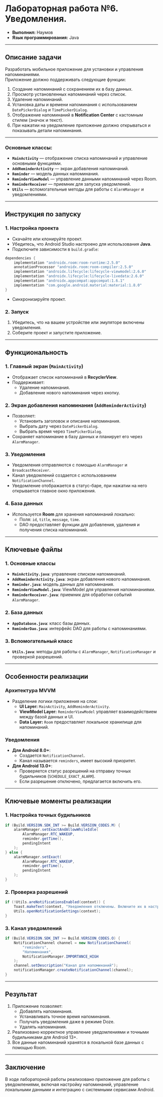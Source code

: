 # Лабораторная работа №6. Уведомления.

- **Выполнил:** Наумов 
- **Язык программирования:** Java  

---

## **Описание задачи**

Разработать мобильное приложение для установки и управления напоминаниями.  
Приложение должно поддерживать следующие функции:
1. Создание напоминаний с сохранением их в базу данных.
2. Просмотр установленных напоминаний через список.
3. Удаление напоминаний.
4. Установка даты и времени напоминания с использованием `DatePickerDialog` и `TimePickerDialog`.
5. Отображение напоминаний в **Notification Center** с кастомным стилем (значок и текст).
6. При нажатии на уведомление приложение должно открываться и показывать детали напоминания.

---

### Основные классы:
- **`MainActivity`** — отображение списка напоминаний и управление основными функциями.
- **`AddReminderActivity`** — экран добавления напоминаний.
- **`Reminder`** — модель данных напоминания.
- **`ReminderViewModel`** — управление данными напоминаний через Room.
- **`ReminderReceiver`** — приемник для запуска уведомлений.
- **`Utils`** — вспомогательные методы для работы с `AlarmManager` и уведомлениями.

---

## **Инструкция по запуску**

### 1. Настройка проекта
- Скачайте или клонируйте проект.
- Убедитесь, что Android Studio настроено для использования **Java**.
- Подключите зависимости в `build.gradle`:

```groovy
dependencies {
    implementation "androidx.room:room-runtime:2.5.0"
    annotationProcessor "androidx.room:room-compiler:2.5.0"
    implementation "androidx.lifecycle:lifecycle-viewmodel:2.6.0"
    implementation "androidx.lifecycle:lifecycle-livedata:2.6.0"
    implementation "androidx.appcompat:appcompat:1.6.1"
    implementation "com.google.android.material:material:1.8.0"
}
```

- Синхронизируйте проект.

### 2. Запуск
1. Убедитесь, что на вашем устройстве или эмуляторе включены уведомления.
2. Соберите проект и запустите приложение.

---

## **Функциональность**

### **1. Главный экран (`MainActivity`)**
- Отображает список напоминаний в **RecyclerView**.
- Поддерживает:
  - Удаление напоминания.
  - Добавление нового напоминания через кнопку.

### **2. Экран добавления напоминания (`AddReminderActivity`)**
- Позволяет:
  - Установить заголовок и описание напоминания.
  - Выбрать дату через `DatePickerDialog`.
  - Выбрать время через `TimePickerDialog`.
- Сохраняет напоминание в базу данных и планирует его через `AlarmManager`.

### **3. Уведомления**
- Уведомления отправляются с помощью `AlarmManager` и `BroadcastReceiver`.
- Канал уведомлений создается с использованием `NotificationChannel`.
- Уведомление отображается в статус-баре, при нажатии на него открывается главное окно приложения.

### **4. База данных**
- Используется **Room** для хранения напоминаний локально:
  - Поля: `id`, `title`, `message`, `time`.
  - DAO предоставляет функции для добавления, удаления и получения списка напоминаний.

---

## **Ключевые файлы**

### **1. Основные классы**
- **`MainActivity.java`**: управление списком напоминаний.
- **`AddReminderActivity.java`**: экран добавления нового напоминания.
- **`Reminder.java`**: модель данных для напоминания.
- **`ReminderViewModel.java`**: ViewModel для управления напоминаниями.
- **`ReminderReceiver.java`**: приемник для обработки событий `AlarmManager`.

### **2. База данных**
- **`AppDatabase.java`**: класс базы данных.
- **`ReminderDao.java`**: интерфейс DAO для работы с напоминаниями.

### **3. Вспомогательный класс**
- **`Utils.java`**: методы для работы с `AlarmManager`, `NotificationManager` и проверкой разрешений.

---

## **Особенности реализации**

### **Архитектура MVVM**
- Разделение логики приложения на слои:
  - **UI Layer:** `MainActivity`, `AddReminderActivity`.
  - **ViewModel Layer:** `ReminderViewModel` управляет взаимодействием между базой данных и UI.
  - **Data Layer:** `Room` предоставляет локальное хранилище для напоминаний.

### **Уведомления**
- **Для Android 8.0+**:
  - Создается `NotificationChannel`.
  - Канал называется `reminders`, имеет высокий приоритет.
- **Для Android 13.0+**:
  - Проверяется статус разрешений на отправку точных будильников (`SCHEDULE_EXACT_ALARM`).
  - Если разрешение отключено, предлагается включить его.

---

## **Ключевые моменты реализации**

### **1. Настройка точных будильников**
```java
if (Build.VERSION.SDK_INT >= Build.VERSION_CODES.M) {
    alarmManager.setExactAndAllowWhileIdle(
        AlarmManager.RTC_WAKEUP,
        reminder.getTime(),
        pendingIntent
    );
} else {
    alarmManager.setExact(
        AlarmManager.RTC_WAKEUP,
        reminder.getTime(),
        pendingIntent
    );
}
```

### **2. Проверка разрешений**
```java
if (!Utils.areNotificationsEnabled(context)) {
    Toast.makeText(context, "Уведомления отключены. Включите их в настройках.", Toast.LENGTH_LONG).show();
    Utils.openNotificationSettings(context);
}
```

### **3. Канал уведомлений**
```java
if (Build.VERSION.SDK_INT >= Build.VERSION_CODES.O) {
    NotificationChannel channel = new NotificationChannel(
        "reminders",
        "Напоминания",
        NotificationManager.IMPORTANCE_HIGH
    );
    channel.setDescription("Канал для напоминаний");
    notificationManager.createNotificationChannel(channel);
}
```

---

## **Результат**

1. Приложение позволяет:
   - Добавлять напоминания.
   - Устанавливать точное время напоминания.
   - Получать уведомления даже в режиме Doze.
   - Удалять напоминания.
2. Реализовано корректное управление уведомлениями и точными будильниками для Android 13+.
3. Все данные напоминаний хранятся в локальной базе данных с помощью Room.

---

## **Заключение**

В ходе лабораторной работы реализовано приложение для работы с уведомлениями, включая настройку напоминаний, управление локальными данными и интеграцию с системными сервисами Android.
